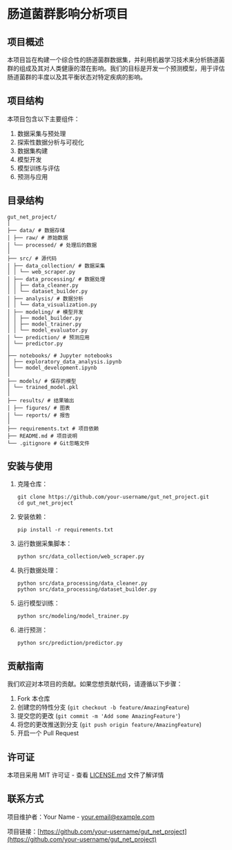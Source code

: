 # 肠道菌群影响分析项目

## 项目概述

本项目旨在构建一个综合性的肠道菌群数据集，并利用机器学习技术来分析肠道菌群的组成及其对人类健康的潜在影响。我们的目标是开发一个预测模型，用于评估肠道菌群的丰度以及其平衡状态对特定疾病的影响。

## 项目结构

本项目包含以下主要组件：

1. 数据采集与预处理
2. 探索性数据分析与可视化
3. 数据集构建
4. 模型开发
5. 模型训练与评估
6. 预测与应用

## 目录结构
```
gut_net_project/
│
├── data/ # 数据存储
│ ├── raw/ # 原始数据
│ └── processed/ # 处理后的数据
│
├── src/ # 源代码
│ ├── data_collection/ # 数据采集
│ │ └── web_scraper.py
│ ├── data_processing/ # 数据处理
│ │ ├── data_cleaner.py
│ │ └── dataset_builder.py
│ ├── analysis/ # 数据分析
│ │ └── data_visualization.py
│ ├── modeling/ # 模型开发
│ │ ├── model_builder.py
│ │ ├── model_trainer.py
│ │ └── model_evaluator.py
│ └── prediction/ # 预测应用
│ └── predictor.py
│
├── notebooks/ # Jupyter notebooks
│ ├── exploratory_data_analysis.ipynb
│ └── model_development.ipynb
│
├── models/ # 保存的模型
│ └── trained_model.pkl
│
├── results/ # 结果输出
│ ├── figures/ # 图表
│ └── reports/ # 报告
│
├── requirements.txt # 项目依赖
├── README.md # 项目说明
└── .gitignore # Git忽略文件
```



## 安装与使用

1. 克隆仓库：
   ```
   git clone https://github.com/your-username/gut_net_project.git
   cd gut_net_project
   ```

2. 安装依赖：
   ```
   pip install -r requirements.txt
   ```

3. 运行数据采集脚本：
   ```
   python src/data_collection/web_scraper.py
   ```

4. 执行数据处理：
   ```
   python src/data_processing/data_cleaner.py
   python src/data_processing/dataset_builder.py
   ```

5. 运行模型训练：
   ```
   python src/modeling/model_trainer.py
   ```

6. 进行预测：
   ```
   python src/prediction/predictor.py
   ```

## 贡献指南

我们欢迎对本项目的贡献。如果您想贡献代码，请遵循以下步骤：

1. Fork 本仓库
2. 创建您的特性分支 (`git checkout -b feature/AmazingFeature`)
3. 提交您的更改 (`git commit -m 'Add some AmazingFeature'`)
4. 将您的更改推送到分支 (`git push origin feature/AmazingFeature`)
5. 开启一个 Pull Request

## 许可证

本项目采用 MIT 许可证 - 查看 [LICENSE.md](LICENSE.md) 文件了解详情

## 联系方式

项目维护者：Your Name - your.email@example.com

项目链接：[https://github.com/your-username/gut_net_project](https://github.com/your-username/gut_net_project)